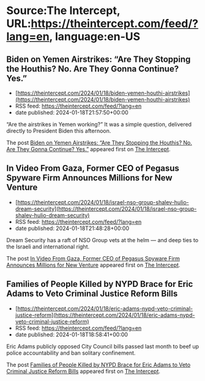 # Source:The Intercept, URL:https://theintercept.com/feed/?lang=en, language:en-US

## Biden on Yemen Airstrikes: “Are They Stopping the Houthis? No. Are They Gonna Continue? Yes.”
 - [https://theintercept.com/2024/01/18/biden-yemen-houthi-airstrikes](https://theintercept.com/2024/01/18/biden-yemen-houthi-airstrikes)
 - RSS feed: https://theintercept.com/feed/?lang=en
 - date published: 2024-01-18T21:57:50+00:00

<p>“Are the airstrikes in Yemen working?” It was a simple question, delivered directly to President Biden this afternoon. </p>
<p>The post <a href="https://theintercept.com/2024/01/18/biden-yemen-houthi-airstrikes/">Biden on Yemen Airstrikes: “Are They Stopping the Houthis? No. Are They Gonna Continue? Yes.”</a> appeared first on <a href="https://theintercept.com">The Intercept</a>.</p>

## In Video From Gaza, Former CEO of Pegasus Spyware Firm Announces Millions for New Venture
 - [https://theintercept.com/2024/01/18/israel-nso-group-shalev-hulio-dream-security](https://theintercept.com/2024/01/18/israel-nso-group-shalev-hulio-dream-security)
 - RSS feed: https://theintercept.com/feed/?lang=en
 - date published: 2024-01-18T21:48:28+00:00

<p>Dream Security has a raft of NSO Group vets at the helm — and deep ties to the Israeli and international right.</p>
<p>The post <a href="https://theintercept.com/2024/01/18/israel-nso-group-shalev-hulio-dream-security/">In Video From Gaza, Former CEO of Pegasus Spyware Firm Announces Millions for New Venture</a> appeared first on <a href="https://theintercept.com">The Intercept</a>.</p>

## Families of People Killed by NYPD Brace for Eric Adams to Veto Criminal Justice Reform Bills
 - [https://theintercept.com/2024/01/18/eric-adams-nypd-veto-criminal-justice-reform](https://theintercept.com/2024/01/18/eric-adams-nypd-veto-criminal-justice-reform)
 - RSS feed: https://theintercept.com/feed/?lang=en
 - date published: 2024-01-18T18:58:41+00:00

<p>Eric Adams publicly opposed City Council bills passed last month to beef up police accountability and ban solitary confinement.</p>
<p>The post <a href="https://theintercept.com/2024/01/18/eric-adams-nypd-veto-criminal-justice-reform/">Families of People Killed by NYPD Brace for Eric Adams to Veto Criminal Justice Reform Bills</a> appeared first on <a href="https://theintercept.com">The Intercept</a>.</p>

